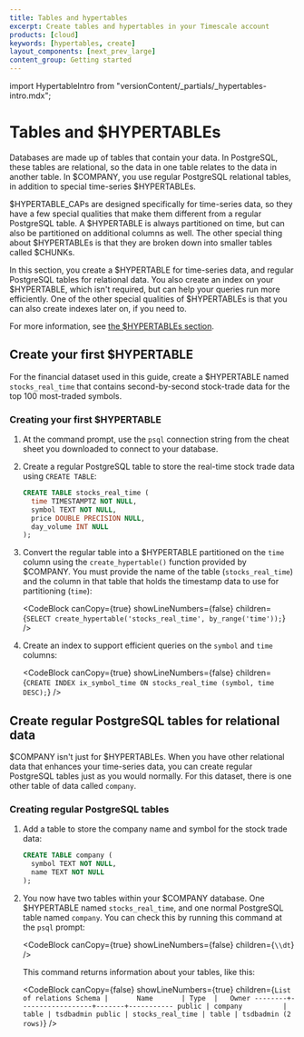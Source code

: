 ```yaml
---
title: Tables and hypertables
excerpt: Create tables and hypertables in your Timescale account
products: [cloud]
keywords: [hypertables, create]
layout_components: [next_prev_large]
content_group: Getting started
---
```


import HypertableIntro from "versionContent/_partials/_hypertables-intro.mdx";

# Tables and $HYPERTABLEs

<HypertableIntro />

Databases are made up of tables that contain your data. In PostgreSQL, these
tables are relational, so the data in one table relates to the data in another
table. In $COMPANY, you use regular PostgreSQL relational tables, in addition
to special time-series $HYPERTABLEs.

$HYPERTABLE_CAPs are designed specifically for time-series data, so they have a few
special qualities that make them different from a regular PostgreSQL table. A
$HYPERTABLE is always partitioned on time, but can also be partitioned on
additional columns as well. The other special thing about $HYPERTABLEs is that
they are broken down into smaller tables called $CHUNKs.

In this section, you create a $HYPERTABLE for time-series data, and regular
PostgreSQL tables for relational data. You also create an index on your
$HYPERTABLE, which isn't required, but can help your queries run more efficiently.
One of the other special qualities of $HYPERTABLEs is that you can also create
indexes later on, if you need to.

For more information, see
[the $HYPERTABLEs section][hypertable-how-to].

## Create your first $HYPERTABLE

For the financial dataset used in this guide, create a $HYPERTABLE named
`stocks_real_time` that contains second-by-second stock-trade data for the top
100 most-traded symbols.

<Procedure>

### Creating your first $HYPERTABLE

1.  At the command prompt, use the `psql` connection string from the cheat sheet
    you downloaded to connect to your database.
1.  Create a regular PostgreSQL table to store the real-time stock trade data
    using `CREATE TABLE`:

    ```sql
    CREATE TABLE stocks_real_time (
      time TIMESTAMPTZ NOT NULL,
      symbol TEXT NOT NULL,
      price DOUBLE PRECISION NULL,
      day_volume INT NULL
    );
    ```

1.  Convert the regular table into a $HYPERTABLE partitioned on the `time` column
    using the `create_hypertable()` function provided by $COMPANY. You must
    provide the name of the table (`stocks_real_time`) and the column in that
    table that holds the timestamp data to use for partitioning (`time`):

    <CodeBlock canCopy={true} showLineNumbers={false} children={`
    SELECT create_hypertable('stocks_real_time', by_range('time'));
    `} />

1.  Create an index to support efficient queries on the `symbol` and `time`
    columns:

    <CodeBlock canCopy={true} showLineNumbers={false} children={`
    CREATE INDEX ix_symbol_time ON stocks_real_time (symbol, time DESC);
    `} />

</Procedure>

## Create regular PostgreSQL tables for relational data

$COMPANY isn't just for $HYPERTABLEs. When you have other relational data that
enhances your time-series data, you can create regular PostgreSQL tables just as
you would normally. For this dataset, there is one other table of data called
`company`.

<Procedure>

### Creating regular PostgreSQL tables

1.  Add a table to store the company name and symbol for the stock trade data:

    ```sql
    CREATE TABLE company (
      symbol TEXT NOT NULL,
      name TEXT NOT NULL
    );
    ```

1.  You now have two tables within your $COMPANY database. One $HYPERTABLE named
    `stocks_real_time`, and one normal PostgreSQL table named `company`. You can
    check this by running this command at the `psql` prompt:

    <CodeBlock canCopy={true} showLineNumbers={false} children={`
    \\dt
    `} />

    This command returns information about your tables, like this:

    <CodeBlock canCopy={false} showLineNumbers={true} children={`
                           List of relations
     Schema |       Name       | Type  |   Owner
    --------+------------------+-------+-----------
     public | company          | table | tsdbadmin
     public | stocks_real_time | table | tsdbadmin
    (2 rows)
    `} />

</Procedure>

[hypertable-how-to]: /use-timescale/:currentVersion:/hypertables/
